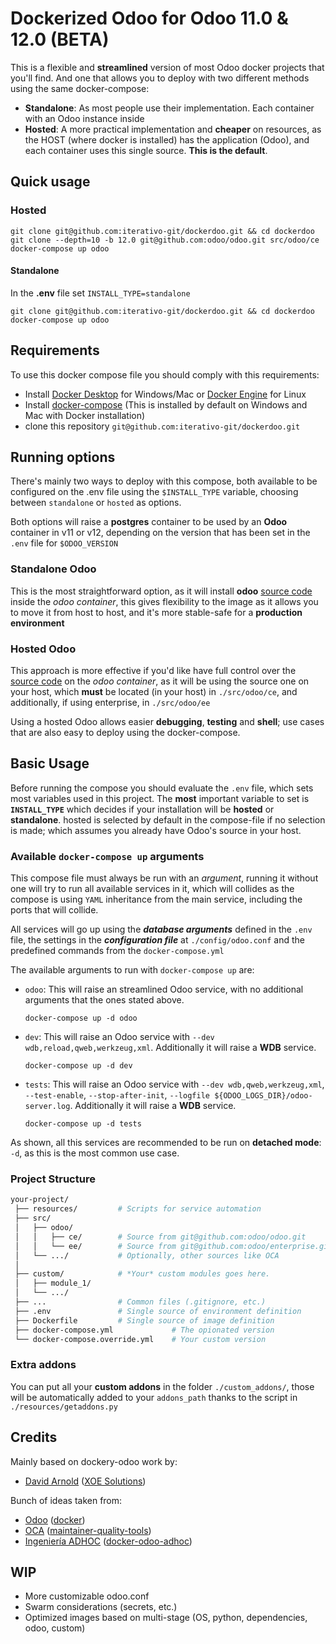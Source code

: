 # Dockerized Odoo for Odoo 11.0 & 12.0 (BETA)

This is a flexible and **streamlined** version of most Odoo docker projects that you'll find. And one that allows you to deploy with two different methods using the same docker-compose:

* **Standalone**: As most people use their implementation. Each container with an Odoo instance inside
* **Hosted**: A more practical implementation and **cheaper** on resources, as the HOST (where docker is installed) has the application (Odoo), and each container uses this single source. **This is the default**.

## Quick usage

### Hosted

```shell
git clone git@github.com:iterativo-git/dockerdoo.git && cd dockerdoo
git clone --depth=10 -b 12.0 git@github.com:odoo/odoo.git src/odoo/ce
docker-compose up odoo
```

#### Standalone

In the **.env** file set `INSTALL_TYPE=standalone`

```shell
git clone git@github.com:iterativo-git/dockerdoo.git && cd dockerdoo
docker-compose up odoo
```

## Requirements

To use this docker compose file you should comply with this requirements:

* Install [Docker Desktop](https://www.docker.com/products/docker-desktop) for Windows/Mac or [Docker Engine](https://docs.docker.com/install/linux/docker-ce/ubuntu/#install-docker-ce) for Linux  
* Install [docker-compose](https://docs.docker.com/compose/install/) (This is installed by default on Windows and Mac with Docker installation)
* clone this repository `git@github.com:iterativo-git/dockerdoo.git`

## Running options

There's mainly two ways to deploy with this compose, both available to be configured on the .env file using the `$INSTALL_TYPE` variable, choosing between `standalone` or `hosted` as options.

Both options will raise a **postgres** container to be used by an **Odoo** container in v11 or v12, depending on the version that has been set in the `.env` file for `$ODOO_VERSION`

### Standalone Odoo

This is the most straightforward option, as it will install **odoo** [source code](https://github.com/odoo/odoo) inside the *odoo container*, this gives flexibility to the image as it allows you to move it from host to host, and it's more stable-safe for a **production environment**

### Hosted Odoo

This approach is more effective if you'd like have full control over the [source code](https://github.com/odoo/odoo) on the *odoo container*, as it will be using the source one on your host, which **must** be located (in your host) in `./src/odoo/ce`, and additionally, if using enterprise, in `./src/odoo/ee`

Using a hosted Odoo allows easier **debugging**, **testing** and **shell**; use cases that are also easy to deploy using the docker-compose.

## Basic Usage

Before running the compose you should evaluate the `.env` file, which sets most variables used in this project. The **most** important variable to set is **`INSTALL_TYPE`** which decides if your installation will be **hosted** or **standalone**. hosted is selected by default in the compose-file if no selection is made; which assumes you already have Odoo's source in your host.

### Available `docker-compose up` arguments

This compose file must always be run with an *argument*, running it without one will try to run all available services in it, which will collides as the compose is using `YAML` inheritance from the main service, including the ports that will collide.

All services will go up using the ***database arguments*** defined in the `.env` file, the settings in the ***configuration file*** at `./config/odoo.conf` and the predefined commands from the `docker-compose.yml`

The available arguments to run with `docker-compose up` are:

* `odoo`: This will raise an streamlined Odoo service, with no additional arguments that the ones stated above.

    ```docker
    docker-compose up -d odoo
    ```

* `dev`: This will raise an Odoo service with `--dev wdb,reload,qweb,werkzeug,xml`. Additionally it will raise a **WDB** service.

    ```docker
    docker-compose up -d dev
    ```

* `tests`: This will raise an Odoo service with `--dev wdb,qweb,werkzeug,xml`, `--test-enable`, `--stop-after-init`, `--logfile ${ODOO_LOGS_DIR}/odoo-server.log`. Additionally it will raise a **WDB** service.

    ```docker
    docker-compose up -d tests
    ```
As shown, all this services are recommended to be run on **detached mode**: `-d`, as this is the most common use case.

### Project Structure

```bash
your-project/
 ├── resources/         # Scripts for service automation
 ├── src/
 │   ├── odoo/
 │   │   ├── ce/        # Source from git@github.com:odoo/odoo.git
 │   │   └── ee/        # Source from git@github.com:odoo/enterprise.git
 │   └── .../           # Optionally, other sources like OCA
 │
 ├── custom/            # *Your* custom modules goes here.
 │   ├── module_1/
 │   └── .../
 ├── ...                # Common files (.gitignore, etc.)
 ├── .env               # Single source of environment definition
 ├── Dockerfile         # Single source of image definition
 ├── docker-compose.yml             # The opionated version
 └── docker-compose.override.yml    # Your custom version
```

### Extra addons

You can put all your **custom addons** in the folder `./custom_addons/`, those will be automatically added to your `addons_path` thanks to the script in `./resources/getaddons.py`

## Credits

Mainly based on dockery-odoo work by:

* [David Arnold](https://github.com/blaggacao) ([XOE Solutions](https://xoe.solutions))

Bunch of ideas taken from:

* [Odoo](https://github.com/odoo) ([docker](https://github.com/odoo/docker))
* [OCA](https://github.com/OCA) ([maintainer-quality-tools](https://github.com/OCA/maintainer-quality-tools))
* [Ingeniería ADHOC](https://github.com/jjscarafia) ([docker-odoo-adhoc](https://github.com/ingadhoc/docker-odoo-adhoc))

## WIP

* More customizable odoo.conf
* Swarm considerations (secrets, etc.)
* Optimized images based on multi-stage (OS, python, dependencies, odoo, custom)